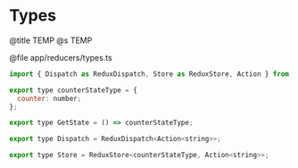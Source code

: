 # Types
@title TEMP
@s TEMP

@file app/reducers/types.ts
```js
import { Dispatch as ReduxDispatch, Store as ReduxStore, Action } from 'redux';

export type counterStateType = {
  counter: number;
};

export type GetState = () => counterStateType;

export type Dispatch = ReduxDispatch<Action<string>>;

export type Store = ReduxStore<counterStateType, Action<string>>;
```
